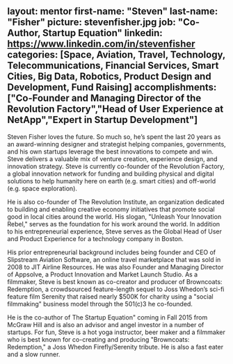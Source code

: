 layout: mentor
first-name: "Steven"
last-name: "Fisher"
picture: stevenfisher.jpg
job: "Co-Author, Startup Equation"
linkedin: https://www.linkedin.com/in/stevenfisher 
categories: [Space, Aviation, Travel, Technology, Telecommunications, Financial Services, Smart Cities, Big Data, Robotics, Product Design and Development, Fund Raising]
accomplishments: ["Co-Founder and Managing Director of the Revolution Factory","Head of User Experience at NetApp","Expert in Startup Development"]
---
Steven Fisher loves the future. So much so, he’s spent the last 20 years as an award-winning designer and strategist helping companies, governments, and his own startups leverage the best innovations to compete and win. Steve delivers a valuable mix of venture creation, experience design, and innovation strategy. Steve is currently co-founder of the Revolution Factory, a global innovation network for funding and building physical and digital solutions to help humanity here on earth (e.g. smart cities) and off-world (e.g. space exploration). 

He is also co-founder of The Revolution Institute, an organization dedicated to building and enabling creative economy initiatives that promote social good in local cities around the world. His slogan, "Unleash Your Innovation Rebel," serves as the foundation for his work around the world. In addition to his entrepreneurial experience, Steve serves as the Global Head of User and Product Experience for a technology company in Boston.

His prior entrepreneurial background includes being founder and CEO of Slipstream Aviation Software, an online travel marketplace that was sold in 2008 to JIT Airline Resources. He was also Founder and Managing Director of Appsolve, a Product Innovation and Market Launch Studio. As a filmmaker, Steve is best known as co-creator and producer of Browncoats: Redemption, a crowdsourced feature-length sequel to Joss Whedon’s sci-fi feature film Serenity that raised nearly $500K for charity using a "social filmmaking" business model through the 501(c)3 he co-founded.

He is the co-author of The Startup Equation" coming in Fall 2015 from McGraw Hill and is also an advisor and angel investor in a number of startups. For fun, Steve is a hot  yoga instructor, beer maker and a filmmaker who is best known for co-creating and  producing "Browncoats: Redemption," a Joss Whedon Firefly/Serenity tribute. He is also a fast eater and a slow runner.
